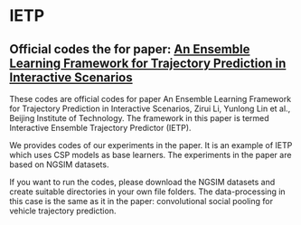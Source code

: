 # IETP
## Official codes the for paper: [An Ensemble Learning Framework for Trajectory Prediction in Interactive Scenarios](https://ieeexplore.ieee.org/document/9827070)
These codes are official codes for paper An Ensemble Learning Framework for Trajectory Prediction in Interactive Scenarios, Zirui Li, Yunlong Lin et al., Beijing Institute of Technology. The framework in this paper is termed Interactive Ensemble Trajectory Predictor (IETP).



We provides codes of our experiments in the paper. It is an example of IETP which uses CSP models as base learners.
The experiments in the paper are based on NGSIM datasets.

If you want to run the codes, please download the NGSIM datasets and create suitable directories in your own file folders. The data-processing in this case is the same as it in  the paper: convolutional social pooling for vehicle trajectory prediction.
